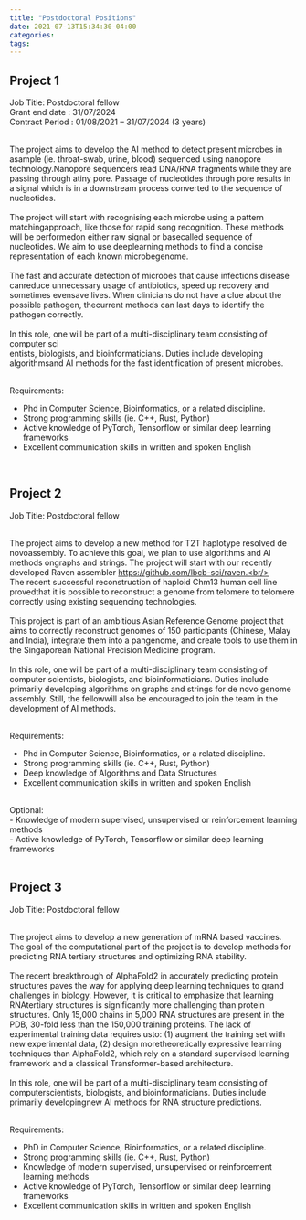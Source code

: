 ```yaml
---
title: "Postdoctoral Positions"
date: 2021-07-13T15:34:30-04:00
categories:
tags:
---
```


<h2>Project 1</h2>
<body>
Job Title: Postdoctoral fellow<br />
Grant end date :  31/07/2024<br />
Contract Period : 01/08/2021 – 31/07/2024 (3 years)<br /><br />

The   project   aims   to   develop   the   AI   method   to   detect   present   microbes   in   asample   (ie.   throat-swab,   urine,   blood)   sequenced   using nanopore   technology.Nanopore sequencers read DNA/RNA fragments while they are passing through atiny pore. Passage of nucleotides through pore results in a signal which is in a downstream process converted to the sequence of nucleotides.<br /><br />
The project will start with recognising each microbe using a pattern matchingapproach, like those for rapid song recognition. These methods will be performedon either raw signal or basecalled sequence of nucleotides. We aim to use deeplearning   methods   to   find   a   concise   representation   of   each   known   microbegenome.<br /><br />
The fast and accurate detection of microbes that cause infections disease canreduce unnecessary usage of antibiotics, speed up recovery and sometimes evensave lives. When clinicians do not have a clue about the possible pathogen, thecurrent methods can last days to identify the pathogen correctly.<br /><br />
In this role, one will be part of a multi-disciplinary team consisting of computer sci<br />entists, biologists, and bioinformaticians. Duties include developing algorithmsand AI methods for the fast identification of present microbes.<br /><br />

Requirements:<br />
- Phd in Computer Science, Bioinformatics, or a related discipline.<br />
- Strong programming skills (ie. C++, Rust, Python)<br />
- Active knowledge of PyTorch, Tensorflow or similar deep learning frameworks<br />
- Excellent communication skills in written and spoken English<br />

<body/>
  <br />
  
  
<h2>Project 2</h2>
<body>
Job Title: Postdoctoral fellow<br /><br />

The project aims to develop a new method for T2T haplotype resolved de novoassembly. To achieve this goal, we plan to use algorithms and AI methods ongraphs   and   strings.   The   project   will   start   with   our   recently   developed   Raven assembler https://github.com/lbcb-sci/raven.<br/>
  <br/>
The recent successful reconstruction of haploid Chm13 human cell line provedthat it is possible to reconstruct a genome from telomere to telomere correctly using existing sequencing technologies.<br/>
  <br/>
This project is part of an ambitious Asian Reference Genome project that aims to correctly   reconstruct   genomes   of   150   participants   (Chinese,   Malay   and   India), integrate   them   into   a   pangenome,   and   create   tools   to   use   them   in   the Singaporean National Precision Medicine program.<br />
  <br />
In this role, one will be part of a multi-disciplinary team consisting of computer scientists, biologists, and bioinformaticians. Duties include primarily developing algorithms on graphs and strings for de novo genome assembly. Still, the fellowwill also be encouraged to join the team in the development of AI methods.<br /><br />

Requirements:<br />
- Phd in Computer Science, Bioinformatics, or a related discipline.<br />
- Strong programming skills (ie. C++, Rust, Python)<br />
- Deep knowledge of Algorithms and Data Structures<br />
- Excellent communication skills in written and spoken English<br />
<br />
 Optional:<br />
- Knowledge of modern supervised, unsupervised or reinforcement learning methods<br />
- Active knowledge of PyTorch, Tensorflow or similar deep learning frameworks<br />
<body/>
  <br />

  
<h2>Project 3</h2>
<body>
Job Title: Postdoctoral fellow<br /><br />

The project aims to develop a new generation of mRNA based vaccines. The goal of the computational part of the project is to develop methods for predicting RNA tertiary structures and optimizing RNA stability.<br />
  <br />
The   recent   breakthrough   of   AlphaFold2   in   accurately   predicting   protein structures   paves   the   way   for   applying   deep   learning   techniques   to   grand challenges in biology. However, it is critical to emphasize that learning RNAtertiary structures is significantly more challenging than protein structures. Only 15,000 chains in 5,000 RNA structures are present in the PDB, 30-fold less than the 150,000 training proteins. The lack of experimental training data requires usto: (1) augment the training set with new experimental data, (2) design moretheoretically expressive learning techniques than AlphaFold2, which rely on a standard   supervised   learning   framework   and   a   classical   Transformer-based architecture.<br />
  <br />
In this role, one will be part of a multi-disciplinary team consisting of computerscientists, biologists, and bioinformaticians. Duties include primarily developingnew AI methods for RNA structure predictions.<br /><br />

Requirements:<br />
- PhD in Computer Science, Bioinformatics, or a related discipline.<br />
- Strong programming skills (ie. C++, Rust, Python)<br />
- Knowledge of modern supervised, unsupervised or reinforcement learning methods<br />
- Active knowledge of PyTorch, Tensorflow or similar deep learning frameworks<br />
- Excellent communication skills in written and spoken English<br />
<body/>
